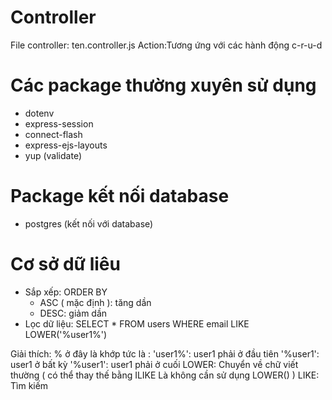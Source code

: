 # Controller
File controller: ten.controller.js
Action:Tương ứng với các hành động c-r-u-d

# Các package thường xuyên sử dụng 

- dotenv
- express-session
- connect-flash
- express-ejs-layouts
- yup (validate)


# Package kết nối database 

- postgres (kết nối với database)

# Cơ sở dữ liêu

- Sắp xếp: ORDER BY 
    + ASC ( mặc định ): tăng dần
    + DESC: giảm dần
- Lọc dữ liệu: SELECT * FROM users WHERE email LIKE LOWER('%user1%')

Giải thích: % ở đây là khớp tức là : 'user1%': user1 phải ở đầu tiên
                                    '%user1': user1 ở bất kỳ
                                    '%user1': user1 phải ở cuối
            LOWER: Chuyển về chữ viết thường ( có thể thay thế bằng ILIKE Là không cần sử dụng LOWER() )
            LIKE: Tìm kiếm 


